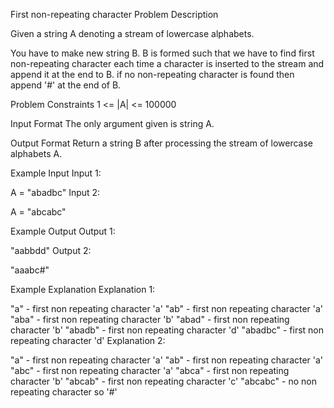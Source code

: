 First non-repeating character
Problem Description

Given a string A denoting a stream of lowercase alphabets.

You have to make new string B. B is formed such that we have to find first non-repeating character each time a character is inserted to the stream and append it at the end to B. if no non-repeating character is found then append '#' at the end of B.



Problem Constraints
1 <= |A| <= 100000



Input Format
The only argument given is string A.



Output Format
Return a string B after processing the stream of lowercase alphabets A.



Example Input
Input 1:

A = "abadbc"
Input 2:

A = "abcabc"


Example Output
Output 1:

"aabbdd"
Output 2:

"aaabc#"


Example Explanation
Explanation 1:

"a"      -   first non repeating character 'a'
"ab"     -   first non repeating character 'a'
"aba"    -   first non repeating character 'b'
"abad"   -   first non repeating character 'b'
"abadb"  -   first non repeating character 'd'
"abadbc" -   first non repeating character 'd'
Explanation 2:

"a"      -   first non repeating character 'a'
"ab"     -   first non repeating character 'a'
"abc"    -   first non repeating character 'a'
"abca"   -   first non repeating character 'b'
"abcab"  -   first non repeating character 'c'
"abcabc" -   no non repeating character so '#'